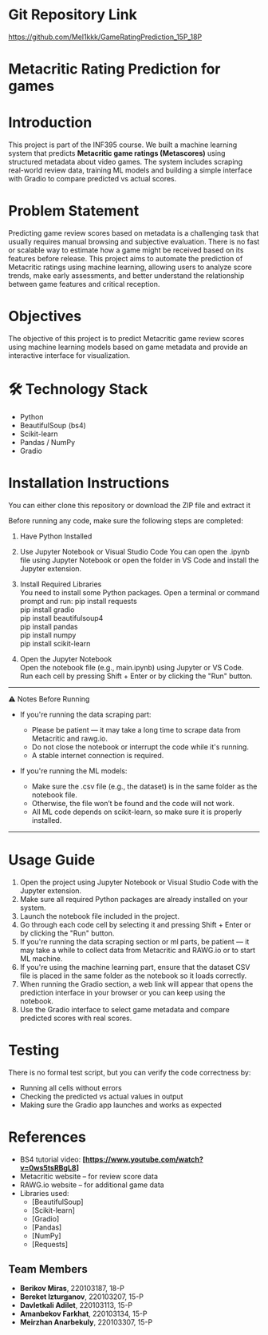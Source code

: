 # Git Repository Link
https://github.com/Mel1kkk/GameRatingPrediction_15P_18P

# Metacritic Rating Prediction for games

# Introduction
This project is part of the INF395 course. We built a machine learning system that predicts **Metacritic game ratings (Metascores)** using structured metadata about video games. The system includes scraping real-world review data, training ML models and building a simple interface with Gradio to compare predicted vs actual scores.

# Problem Statement
Predicting game review scores based on metadata is a challenging task that usually requires manual browsing and subjective evaluation. There is no fast or scalable way to estimate how a game might be received based on its features before release. This project aims to automate the prediction of Metacritic ratings using machine learning, allowing users to analyze score trends, make early assessments, and better understand the relationship between game features and critical reception.

# Objectives
The objective of this project is to predict Metacritic game review scores using machine learning models based on game metadata and provide an interactive interface for visualization.

# 🛠️ Technology Stack
- Python
- BeautifulSoup (bs4)
- Scikit-learn
- Pandas / NumPy
- Gradio

# Installation Instructions
You can either clone this repository or download the ZIP file and extract it

Before running any code, make sure the following steps are completed:

1. Have Python Installed
 
2. Use Jupyter Notebook or Visual Studio Code
  You can open the .ipynb file using Jupyter Notebook or open the folder in VS Code and install the Jupyter extension.

3. Install Required Libraries  
You need to install some Python packages. Open a terminal or command prompt and run:
 pip install requests  
 pip install gradio  
 pip install beautifulsoup4  
 pip install pandas  
 pip install numpy  
 pip install scikit-learn 

4. Open the Jupyter Notebook  
Open the notebook file (e.g., main.ipynb) using Jupyter or VS Code.  
Run each cell by pressing Shift + Enter or by clicking the "Run" button.

---

⚠️ Notes Before Running

- If you're running the data scraping part:
  - Please be patient — it may take a long time to scrape data from Metacritic and rawg.io.
  - Do not close the notebook or interrupt the code while it's running.
  - A stable internet connection is required.

- If you're running the ML models:
  - Make sure the .csv file (e.g., the dataset) is in the same folder as the notebook file.
  - Otherwise, the file won’t be found and the code will not work.
  - All ML code depends on scikit-learn, so make sure it is properly installed.


---

# Usage Guide
1. Open the project using Jupyter Notebook or Visual Studio Code with the Jupyter extension.
2. Make sure all required Python packages are already installed on your system.
3. Launch the notebook file included in the project.
4. Go through each code cell by selecting it and pressing Shift + Enter or by clicking the "Run" button.
5. If you're running the data scraping section or ml parts, be patient — it may take a while to collect data from Metacritic and RAWG.io or to start ML machine.
6. If you're using the machine learning part, ensure that the dataset CSV file is placed in the same folder as the notebook so it loads correctly.
7. When running the Gradio section, a web link will appear that opens the prediction interface in your browser or you can keep using the notebook.
8. Use the Gradio interface to select game metadata and compare predicted scores with real scores.

# Testing
There is no formal test script, but you can verify the code correctness by:
- Running all cells without errors
- Checking the predicted vs actual values in output
- Making sure the Gradio app launches and works as expected

# References
* BS4 tutorial video: **\[https://www.youtube.com/watch?v=0ws5tsRBgL8]** 
* Metacritic website – for review score data
* RAWG.io website – for additional game data
* Libraries used:
  * [BeautifulSoup]
  * [Scikit-learn]
  * [Gradio]
  * [Pandas]
  * [NumPy]
  * [Requests]

## Team Members

- **Berikov Miras**, 220103187, 18-P
- **Bereket Izturganov**, 220103207, 15-P
- **Davletkali Adilet**, 220103113, 15-P
- **Amanbekov Farkhat**, 220103134, 15-P
- **Meirzhan Anarbekuly**, 220103307, 15-P

